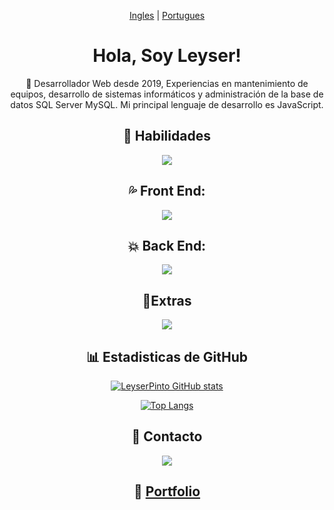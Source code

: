 <!---->
<!---->
<!---->
<!---->
<!----><!--`Idiomas del Readme-->
<!---->
<!---->
<!---->
<div align="center">
  
[Ingles](https://github.com/LeyserPinto/LeyserPinto/blob/Main/README.en.md) |
[Portugues](https://github.com/LeyserPinto/LeyserPinto/blob/Main/README.pt-br.md)
  
</div>
<!---->
<!---->
<!----><!--`Presentacion-->
<!---->
<!---->
<!---->
<h1 align="center"> Hola, Soy Leyser! </h1>

<!---->
<!---->
<!---->
<!---->
<!----><!--`Un Poco sobre mi-->
<!---->
<!---->
<p align="center">
👀 Desarrollador Web desde 2019, Experiencias en mantenimiento de equipos, desarrollo de sistemas informáticos y administración de la base de datos SQL Server MySQL. Mi principal lenguaje de desarrollo es JavaScript.
</p>

<!---->
<!---->
<!---->
<!---->
<!----><!--Habilidades o Lenguajes conocidos-->
<!---->
<!---->
<!---->
<h2 align="center">🌱 Habilidades </h2>

<p align="center">
  <a href="https://skillicons.dev">
    <img src="https://skillicons.dev/icons?i=js,ts,html,css,php,cs" />
  </a>
</p>
<!---->
<!---->
<!---->
<!---->
<!----><!--Habilidades Front End-->
<!---->
<!---->
<!---->
<h2 align="center">💦 Front End: </h2>

<p align="center">
  <a href="https://skillicons.dev">
    <img src="https://skillicons.dev/icons?i=react,jquery,electron,tailwind,bootstrap,sass" />
  </a>
</p>
<!---->
<!---->
<!---->
<!---->
<!----><!--Habilidades Back End-->
<!---->
<!---->
<!---->
<h2 align="center">💥 Back End: </h2>

<p align="center">
  <a href="https://skillicons.dev">
    <img src="https://skillicons.dev/icons?i=nodejs,mysql,mongodb,python" />
  </a>
</p>
<!---->
<!---->
<!---->
<!---->
<!----><!--Otras Habilidades-->
<!---->
<!---->
<!---->
<h2 align="center">🎊Extras</h2>

<p align="center">
  <a href="https://skillicons.dev">
    <img src="https://skillicons.dev/icons?i=vite,git,github,linux,netlify,gulp,vercel,figma,ps" />
  </a>
</p>
<!---->
<!---->
<!---->
<!---->
<!----><!--Proyectos-->
<!---->
<!---->
<!---->
<!---->
<!---->
<!---->
<!---->
<!----><!--Stats Github-->
<!---->
<!---->
<!---->
<!---->
<h2 align="center"> 📊 Estadisticas de GitHub </h2>
<div align="center">

  [![LeyserPinto GitHub stats](https://github-readme-stats.vercel.app/api?username=leyserpinto)](https://github.com/anuraghazra/github-readme-stats)
  
  [![Top Langs](https://github-readme-stats.vercel.app/api/top-langs/?username=leyserpinto)](https://github.com/anuraghazra/github-readme-stats)
</div>


<!---->
<!---->
<!---->
<!---->
<!----><!--Contacto-->
<!---->
<!---->
<!---->
<!---->
<h2 align="center"> 🔔 Contacto </h2>
<p align="center">
  <a href="https://www.linkedin.com/in/leyser-pinto/">
    <img src="https://skillicons.dev/icons?i=linkedin" />
  </a>
</p>

<h2 align="center">  💼 <a href="https://leyserpinto-portfolio.netlify.app/">Portfolio</a> 
</h2>

<!---
LeyserPinto/LeyserPinto is a ✨ special ✨ repository because its `README.md` (this file) appears on your GitHub profile.
You can click the Preview link to take a look at your changes.
--->
